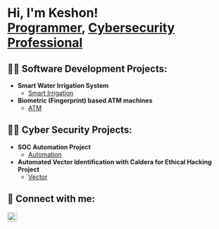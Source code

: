 <h1>Hi, I'm Keshon! <br/><a href="https://github.com/KKarishan">Programmer</a>, <a href="https://www.linkedin.com/in/keshonkarishan/">Cybersecurity Professional</a></h1>

<h2>👨‍💻 Software Development Projects:</h2>

- <b>Smart Water Irrigation System</b>
  - [Smart Irrigation](https://github.com/KKarishan/smart_irrigation_system)
- <b>Biometric (Fingerprint) based ATM machines</b>
  - [ATM](https://github.com/KKarishan/biometrics_fingerprint_ATM)

<h2>👨‍💻 Cyber Security Projects:</h2>

- <b>SOC Automation Project</b>
  - [Automation](URL)
- <b>Automated Vector Identification with Caldera for Ethical Hacking Project</b>
  - [Vector](URL)


<h2> 🤳 Connect with me:</h2>

[<img align="left" alt="JoshMadakor | LinkedIn" width="22px" src="https://cdn.jsdelivr.net/npm/simple-icons@v3/icons/linkedin.svg" />][linkedin]

[linkedin]: https://linkedin.com/in/keshonkarishan

<!--
**joshmadakor1/joshmadakor1** is a ✨ _special_ ✨ repository because its `README.md` (this file) appears on your GitHub profile.

Here are some ideas to get you started:

- 🔭 I’m currently working on ...
- 🌱 I’m currently learning ...
- 👯 I’m looking to collaborate on ...
- 🤔 I’m looking for help with ...
- 💬 Ask me about ...
- 📫 How to reach me: ...
- 😄 Pronouns: ...
- ⚡ Fun fact: ...
-->
